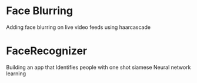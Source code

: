# Face Blurring
Adding face blurring on live video feeds using haarcascade

# FaceRecognizer
Building an app that Identifies people with one shot siamese Neural network learning 

